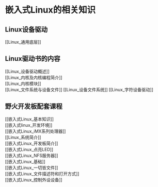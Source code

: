 # 嵌入式Linux的相关知识
## Linux设备驱动
[[Linux_通用底层]]
## Linux驱动书的内容
[[Linux_设备驱动概述]]  
[[Linux_内核及内核编程简介]]  
[[Linux_内核模块]]  
[[Linux_文件系统与设备文件]]
[[Linux_设备文件系统]]
[[Linux_字符设备驱动]]



## 野火开发板配套课程
[[嵌入式Linux_基本知识]]  
[[嵌入式linux_开发环境]]  
[[嵌入式Linux_iMX系列处理器]]  
[[Linux_系统简介]]  
[[嵌入式Linux_开发板简介]]  
[[嵌入式Linux_点亮LED]]  
[[嵌入式Linux_NFS服务器]]  
[[嵌入式Linux_基础]]  
[[嵌入式Linux_一切皆文件]]  
[[嵌入式Linux_文件描述符和打开方式]]  
[[嵌入式Linux_控制外设设备]]  